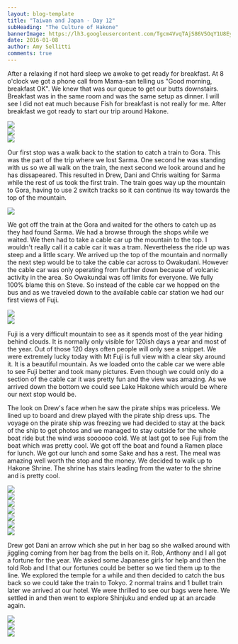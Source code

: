 ```yaml
---
layout: blog-template
title: "Taiwan and Japan - Day 12"
subHeading: "The Culture of Hakone"
bannerImage: https://lh3.googleusercontent.com/Tgcm4VvqTAjS86V5OqY1U8EyfOEVqhE1mCA7JbY-E2BUqlyOsSJ2vb8mKLE9EMgLstjxuNrTFy7v_DTjBjAzAYk2dXMaSq8OFJ4LQKVSvECLQWjHtuQrcGByNgtmwvNnnF9UzUKQ8w=w2400
date: 2016-01-08
author: Amy Sellitti
comments: true
---
```

After a relaxing if not hard sleep we awoke to get ready for breakfast. At 8 o'clock we got a phone call from Mama-san telling us "Good morning, breakfast OK". We knew that was our queue to get our butts downstairs. Breakfast was in the same room and was the same setup as dinner. I will see I did not eat much because Fish for breakfast is not really for me. After breakfast we got ready to start our trip around Hakone.

<div class="center-image"><img src="https://lh3.googleusercontent.com/xP3AS_UFZ9cokiC_qp-Gf1zz8qiwCW1HzAtkKPNxG_aP-dyleXXcRc2jZId11cndQAihdpwf_0P4W3LSyhOMxkcvC8pdl_O232PUwFz8OmWibYQaNSwyaqEI3o2NA5zqHSzmsWqdAg=w2400" /></div>
<div class="center-image"><img src="https://lh3.googleusercontent.com/-HnaB33e8a4bgBHnvPv5Sh2eBEqCika7kkGd9a0ZbTqXxsLnzAXMuIhC26iz-a45-ukfummwcXuY3yJvXFE_L7_oh23__9XXG1GNaIShHM9dfpcsc7jYX53arRtQF7sII-0Rr-UdiQ=w2400" /></div>
<div class="center-image"><img src="https://lh3.googleusercontent.com/QDyQ585tyN1UkaYy-ZevD4szoKrZCdzQpjwYFM6rP81wxq0Qc9n0lZvsdbtnWlNDC3z3OFLrrs8S7JB_LCTMUQPfMyFgjEBaZScKr3Ot5APWIIrXHI50WShlyVxuTPDxV2NmeZpysw=w2400" /></div>

Our first stop was a walk back to the station to catch a train to Gora. This was the part of the trip where we lost Sarma. One second he was standing with us so we all walk on the train, the next second we look around and he has dissapeared. This resulted in Drew, Dani and Chris waiting for Sarma while the rest of us took the first train. The train goes way up the mountain to Gora, having to use 2 switch tracks so it can continue its way towards the top of the mountain. 

<div class="center-image"><img src="https://lh3.googleusercontent.com/bUqXoOpu3QmyIfgT_B_8EPS1m_qL9io-8ViRFEiEmOTeWfYwqJAigyk6orNvUfl4B2qjfGOUJuaEVZKBbX09jBJs7meiTETCUX4LuyAno4FNpbzt2YHKvYeaQybKLVqEK7KjLbEAPA=w2400" /></div>

We got off the train at the Gora and waited for the others to catch up as they had found Sarma. We had a browse through the shops while we waited. We then had to take a cable car up the mountain to the top. I wouldn't really call it a cable car it was a tram. Nevertheless the ride up was steep and a little scary. We arrived up the top of the mountain and normally the next step would be to take the cable car across to Owakudani. However  the cable car was only operating from further down because of volcanic activity in the area. So Owakundai was off limits for everyone. We fully 100% blame this on Steve. So instead of the cable car we hopped on the bus and as we traveled down to the available cable car station we had our first views of Fuji.

<div class="center-image"><img src="https://lh3.googleusercontent.com/rW7gZCEw8OMIwwhIwuK4XUQ6YWVZV1IeBDeae-UUZLxaAgje4wk52ZYqAG8NhZbj2vJGiR1FDIRA3nHrJ05AHxrXUMpeawc44PPOoQpIPwHDJc7wUI_qA8ncFdf6mlj5BVj7xTjNrg=w2400" /></div>
<div class="center-image"><img src="https://lh3.googleusercontent.com/Tgcm4VvqTAjS86V5OqY1U8EyfOEVqhE1mCA7JbY-E2BUqlyOsSJ2vb8mKLE9EMgLstjxuNrTFy7v_DTjBjAzAYk2dXMaSq8OFJ4LQKVSvECLQWjHtuQrcGByNgtmwvNnnF9UzUKQ8w=w2400" /></div>


Fuji is a very difficult mountain to see as it spends most of the year hiding behind clouds. It is normally only visible for 120ish days a year and most of the year. Out of those 120 days often people will only see a snippet. We were extremely lucky today with Mt Fuji is full view with a clear sky around it. It is a beautiful mountain. As we loaded onto the cable car we were able to see Fuji better and took many pictures. Even though we could only do a section of the cable car it was pretty fun and the view was amazing. As we arrived down the bottom we could see Lake Hakone which would be where our next stop would be. 

The look on Drew's face when he saw the pirate ships was priceless. We lined up to board and drew played with the pirate ship dress ups. The voyage on the pirate ship was freezing we had decided to stay at the back of the ship to get photos and we managed to stay outside for the whole boat ride but the wind was soooooo cold. We at last got to see Fuji from the boat which was pretty cool. We got off the boat and found a Ramen place for lunch. We got our lunch and some Sake and has a rest. The meal was amazing well worth the stop and the money. We decided to walk up to Hakone Shrine. The shrine has stairs leading from the water to the shrine and is pretty cool.

<div class="center-image"><img src="https://lh3.googleusercontent.com/tTF8lmJlbMYrz6JhAsVizjShAOgLIelLtMpPp4YXDqYOl-ZbqnqRIqt4tPTq2k1SqXTrkp22Nys7_SVIrcC-9fMY2KFSUXmEgjw-f6EtNyttprCMAWjtO7BPTU5Ypj2ZnxkZ7EgzQA=w2400" /></div>
<div class="center-image"><img src="https://lh3.googleusercontent.com/Ebifqe207kg7OR0NYF6l0sNRZWXlQWlU7ncZToDA28OlcWQ0eFCIE-vgTYs1BK35QS3bJw0lt6a-vvZC-uCCD7PlZsWG3aZ7cWZdOmXHFA94iMjpg6mg2YO0OTHoaQjJcs8BIo78Cw=w2400" /></div>
<div class="center-image"><img src="https://lh3.googleusercontent.com/y2ggb0gFIiY5SNBFACWNylscImVPEAeZfMyFeQ8GgVr-mugXTP4UQuUR5tzfk9fCGP4NxPgGBfxtgdEKmrB30YBKujPAE_0Js9N6X0oLi0OU9wqARTj7GdQz-NodPnxh8BokXVOSBg=w2400" /></div>
<div class="center-image"><img src="https://lh3.googleusercontent.com/L4qjkYdkp52-flwyoorPbXT8TrOxe_OXwiWuTiEdfiPOPli4Fk7hlIMNWZngg4d37E8WeJeMxLMixOMrP67VSsLT9vEFmOIP-GObO8S740aENkI0jrEC-beyr63Inggpjy8HYxPxmA=w2400" /></div>
<div class="center-image"><img src="https://lh3.googleusercontent.com/8nXeps6gEiq1iDeiRJXPdXWFZvO7dCcJLCRVyGuCdtcOpQBzkfbLQuhRrPeJt7C3AbKkB1pDrHNXqyluBpnhkJv5IYxuMcT1vOTOiXlCJZnFVSI5A-wKJWj7FQiJSOHv4I0Nr5L48g=w2400" /></div>
<div class="center-image"><img src="https://lh3.googleusercontent.com/zFks8hm1qjdJwapAnaETK4LB5URte0uvMxMmq6obTugbRbnbjh_1UGpmB3X9UVLPvm7_NZ_v-RefG8noXAGJGJQWdh5x-Qen3DYirWs7SjtMcpjXTEXrjxRg4pTH5BraXICW1KAzLw=w2400" /></div>
<div class="center-image"><img src="https://lh3.googleusercontent.com/xTgiVhGzlh11OmNuGb5CmJf4Tq7406LyXSlTuVi2ULOOV4oVSMzo8zyJx9riqEkdY6b9EJY8vX6VQCnNeZQhbXgWl7E3lQHKsD5-Bmf8fv7_2WqSTnN3VZMlvwe6ctuhYvTy-lM9Vw=w2400" /></div>



Drew got Dani an arrow which she put in her bag so she walked around with jiggling coming from her bag from the bells on it. Rob, Anthony and I all got a fortune for the year. We asked some Japanese girls for help and then the told Rob and I that our fortunes could be better so we tied them up to the line.  We explored the temple for a while and then decided to catch the bus back so we could take the train to Tokyo. 2 normal trains and 1 bullet train later we arrived at our hotel. We were thrilled to see our bags were here. We settled in and then went to explore Shinjuku and ended up at an arcade again. 

<div class="center-image"><img src="https://lh3.googleusercontent.com/_ZFBp92x6TxDuW0Kq-V5b8O3DCgEKPNqaYp8TglyrH6PWaSbeozqukcEEVj2umJt5TqNomQMuCfU4_0abw6Vi9l-UkWsIHbVZ5mXAnhZbTwjEOzhcolgCynkIMcBvJrhj7OekxIFRg=w2400" /></div>
<div class="center-image"><img src="https://lh3.googleusercontent.com/EWp7finMp2vzKEJEGlCXokOSuGikMd5MF8mxnXsQGera1rd-RuVD1-A7V7Cv6U5nbuR4HxCxNCQ9E-AxdOWLv_h-n5cNrhAF6P0_zBbuyMzl-hgzrQRlJ5I0LmotQNT7d30GK4R5zg=w2400" /></div>
<div class="center-image"><img src="https://lh3.googleusercontent.com/dKYPdjCqjvYVLI7QMkmHbe60JLlqCnRsDo4W31TXXVQnIxnjeNVZxIQaRHMNrDKUT4Ro1J4vwk6Y6tIdiXxZ93NukUwbo0vcHyowjv_HVuB5WZNGhabWTMwxJ7payI5EGludWrQI7Q=w2400" /></div>
